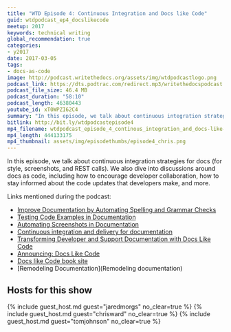 ```yaml
---
title: "WTD Episode 4: Continuous Integration and Docs like Code"
guid: wtdpodcast_ep4_docslikecode
meetup: 2017
keywords: technical writing
global_recommendation: true
categories:
- y2017
date: 2017-03-05
tags:
- docs-as-code
image: http://podcast.writethedocs.org/assets/img/wtdpodcastlogo.png
podcast_link: https://dts.podtrac.com/redirect.mp3/writethedocspodcast.org/wtd_episode_4.mp3
podcast_file_size: 46.4 MB
podcast_duration: "58:10"
podcast_length: 46380443
youtube_id: xT0WPZI62C4
summary: "In this episode, we talk about continuous integration strategies for docs (for style, screenshots, and REST calls). We also dive into discussions around docs as code, including how to encourage developer collaboration, how to stay informed about the code updates that developers make, and more."
bitlink: http://bit.ly/wtdpodcastepisode4
mp4_filename: wtdpodcast_episode_4_continous_integration_and_docs-like-code.mp4
mp4_length: 444133175
mp4_thumbnail: assets/img/episodethumbs/episode4_chris.png
---
```


In this episode, we talk about continuous integration strategies for docs (for style, screenshots, and REST calls). We also dive into discussions around docs as code, including how to encourage developer collaboration, how to stay informed about the code updates that developers make, and more.

Links mentioned during the podcast:

* [Improve Documentation by Automating Spelling and Grammar Checks](https://blog.codeship.com/improve-documentation-by-automating-spelling-and-grammar-checks/)
* [Testing Code Examples in Documentation](https://blog.codeship.com/testing-code-examples-in-documentation/)
* [Automating Screenshots in Documentation](https://blog.codeship.com/automating-screenshots-in-documentation/)
* [Continuous integration and delivery for documentation](https://opensource.com/business/15/7/continuous-integration-and-continuous-delivery-documentation)
* [Transforming Developer and Support Documentation with Docs Like Code](https://blog.rackspace.com/transforming-developer-and-support-documentation-with-docs-like-code)
* [Announcing: Docs Like Code](https://justwriteclick.com/2017/02/28/announcing-docs-like-code/)
* [Docs like Code book site](http://docslikecode.com/book/)
* [Remodeling Documentation](Remodeling documentation)

## Hosts for this show

{% include guest_host.md guest="jaredmorgs" no_clear=true %}
{% include guest_host.md guest="chrisward" no_clear=true %}
{% include guest_host.md guest="tomjohnson" no_clear=true %}
<div style="clear:both"></div>
